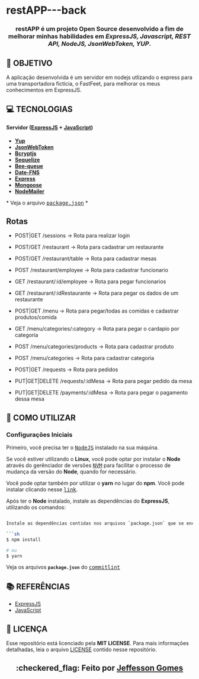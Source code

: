 # restAPP---back


<h3 align="center">

restAPP é um projeto **Open Source** desenvolvido a fim de melhorar minhas habilidades em ***ExpressJS, Javascript, REST API, NodeJS, JsonWebToken, YUP***.

</h3>

## **:rocket: OBJETIVO**

A aplicação desenvolvida é um servidor em nodejs utlizando o express para uma transportadora fictícia, o FastFeet, para melhorar os meus conhecimentos em ExpressJS.

## **:computer: TECNOLOGIAS**


#### **Servidor** ([ExpressJS][expressjs] + [JavaScript][javascript])

  - **[Yup][yup]**
  - **[JsonWebToken][jsonwebtoken]**
  - **[Bcryptjs][bcryptjs]**
  - **[Sequelize][sequelize]**
  - **[Bee-queue](https://github.com/bee-queue/bee-queue)**
  - **[Date-FNS](https://date-fns.org/)**
  - **[Express](https://expressjs.com/)**
  - **[Mongoose](https://mongoosejs.com/)**
  - **[NodeMailer](https://nodemailer.com/about/)**

  \* Veja o arquivo <kbd>[package.json](./sources/website/package.json)</kbd> \*

## Rotas

- POST|GET        /sessions -> Rota para realizar login

- POST/GET        /restaurant -> Rota para cadastrar um restaurante

- POST/GET        /restaurant/table -> Rota para cadastrar mesas

- POST       /restaurant/employee -> Rota para cadastrar funcionario

- GET        /restaurant/:id/employee -> Rota para pegar funcionarios 

- GET             /restaurant/:idRestaurante -> Rota para pegar os dados de um restaurante

- POST|GET        /menu -> Rota para pegar/todas as comidas e cadastrar produtos/comida

- GET             /menu/categories/:category -> Rota para pegar o cardapio por categoria

- POST            /menu/categories/products -> Rota para cadastrar produto

- POST            /menu/categories -> Rota para cadastrar categoria

- POST|GET        /requests -> Rota para pedidos

- PUT|GET|DELETE  /requests/:idMesa -> Rota para pegar pedido da mesa

- PUT|GET|DELETE  /payments/:idMesa -> Rota para pegar o pagamento dessa mesa


## **:wine_glass: COMO UTILIZAR**

### Configurações Iniciais

Primeiro, você precisa ter o <kbd>[NodeJS](https://nodejs.org/en/download/)</kbd> instalado na sua máquina. 

Se você estiver utilizando o **Linux**, você pode optar por instalar o **Node** através do gerênciador de versões <kbd>[NVM](https://github.com/nvm-sh/nvm)</kbd> para facilitar o processo de mudança da versão do **Node**, quando for necessário.

Você pode optar também por utilizar o **yarn** no lugar do **npm**. Você pode instalar clicando nesse <kbd>[link](https://classic.yarnpkg.com/en/docs/install/#debian-stable)</kbd>.

Após ter o **Node** instalado, instale as dependências do **ExpressJS**, utilizando os comandos:

```sh

Instale as dependências contidas nos arquivos `package.json` que se encontram na raíz do repositório (para o gerenciamento de commits). Para instalar as dependências, basta abrir o terminal no diretório e digitar o comando:

```sh
$ npm install

# ou
$ yarn
```

Veja os arquivos **`package.json`** do <kbd>[commitlint](./package.json)</kbd>


## **:books: REFERÊNCIAS**

- [ExpressJS](https://expressjs.com/en/api.html)
- [JavaScript](https://devdocs.io/javascript/)

## **:page_with_curl: LICENÇA**

Esse repositório está licenciado pela **MIT LICENSE**. Para mais informações detalhadas, leia o arquivo [LICENSE](./LICENSE) contido nesse repositório. 

<h2 align="center">:checkered_flag: Feito por <a href="https://www.linkedin.com/in/jeffesson-gomes-2b36911aa/">Jeffesson Gomes</a></h2>


<!-- Techs -->

[yup]: https://github.com/jquense/yup

[javascript]: https://devdocs.io/javascript/

[jsonwebtoken]: https://jwt.io/introduction/

[expressjs]: https://devdocs.io/express/

[bcryptjs]: https://openbase.io/js/bcryptjs/documentation

[Sequelize]: https://sequelize.org/master/manual/getting-started.html

